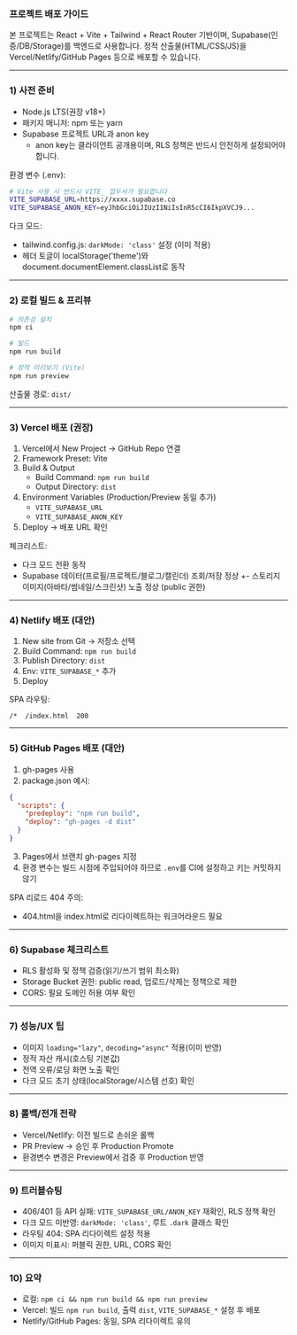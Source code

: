 ### 프로젝트 배포 가이드

본 프로젝트는 React + Vite + Tailwind + React Router 기반이며, Supabase(인증/DB/Storage)를 백엔드로 사용합니다. 정적 산출물(HTML/CSS/JS)을 Vercel/Netlify/GitHub Pages 등으로 배포할 수 있습니다.

---

### 1) 사전 준비

- Node.js LTS(권장 v18+)
- 패키지 매니저: npm 또는 yarn
- Supabase 프로젝트 URL과 anon key
  - anon key는 클라이언트 공개용이며, RLS 정책은 반드시 안전하게 설정되어야 합니다.

환경 변수 (.env):

```bash
# Vite 사용 시 반드시 VITE_ 접두사가 필요합니다
VITE_SUPABASE_URL=https://xxxx.supabase.co
VITE_SUPABASE_ANON_KEY=eyJhbGciOiJIUzI1NiIsInR5cCI6IkpXVCJ9...
```

다크 모드:

- tailwind.config.js: `darkMode: 'class'` 설정 (이미 적용)
- 헤더 토글이 localStorage('theme')와 document.documentElement.classList로 동작

---

### 2) 로컬 빌드 & 프리뷰

```bash
# 의존성 설치
npm ci

# 빌드
npm run build

# 정적 미리보기 (Vite)
npm run preview
```

산출물 경로: `dist/`

---

### 3) Vercel 배포 (권장)

1. Vercel에서 New Project → GitHub Repo 연결
2. Framework Preset: Vite
3. Build & Output
   - Build Command: `npm run build`
   - Output Directory: `dist`
4. Environment Variables (Production/Preview 동일 추가)
   - `VITE_SUPABASE_URL`
   - `VITE_SUPABASE_ANON_KEY`
5. Deploy → 배포 URL 확인

체크리스트:

- 다크 모드 전환 동작
- Supabase 데이터(프로필/프로젝트/블로그/캘린더) 조회/저장 정상
  +- 스토리지 이미지(아바타/썸네일/스크린샷) 노출 정상 (public 권한)

---

### 4) Netlify 배포 (대안)

1. New site from Git → 저장소 선택
2. Build Command: `npm run build`
3. Publish Directory: `dist`
4. Env: `VITE_SUPABASE_*` 추가
5. Deploy

SPA 라우팅:

```
/*  /index.html  200
```

---

### 5) GitHub Pages 배포 (대안)

1. gh-pages 사용
2. package.json 예시:

```json
{
  "scripts": {
    "predeploy": "npm run build",
    "deploy": "gh-pages -d dist"
  }
}
```

3. Pages에서 브랜치 gh-pages 지정
4. 환경 변수는 빌드 시점에 주입되어야 하므로 `.env`를 CI에 설정하고 키는 커밋하지 않기

SPA 리로드 404 주의:

- 404.html을 index.html로 리다이렉트하는 워크어라운드 필요

---

### 6) Supabase 체크리스트

- RLS 활성화 및 정책 검증(읽기/쓰기 범위 최소화)
- Storage Bucket 권한: public read, 업로드/삭제는 정책으로 제한
- CORS: 필요 도메인 허용 여부 확인

---

### 7) 성능/UX 팁

- 이미지 `loading="lazy"`, `decoding="async"` 적용(이미 반영)
- 정적 자산 캐시(호스팅 기본값)
- 전역 오류/로딩 화면 노출 확인
- 다크 모드 초기 상태(localStorage/시스템 선호) 확인

---

### 8) 롤백/전개 전략

- Vercel/Netlify: 이전 빌드로 손쉬운 롤백
- PR Preview → 승인 후 Production Promote
- 환경변수 변경은 Preview에서 검증 후 Production 반영

---

### 9) 트러블슈팅

- 406/401 등 API 실패: `VITE_SUPABASE_URL/ANON_KEY` 재확인, RLS 정책 확인
- 다크 모드 미반영: `darkMode: 'class'`, 루트 `.dark` 클래스 확인
- 라우팅 404: SPA 리다이렉트 설정 적용
- 이미지 미표시: 퍼블릭 권한, URL, CORS 확인

---

### 10) 요약

- 로컬: `npm ci && npm run build && npm run preview`
- Vercel: 빌드 `npm run build`, 출력 `dist`, `VITE_SUPABASE_*` 설정 후 배포
- Netlify/GitHub Pages: 동일, SPA 리다이렉트 유의
